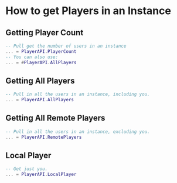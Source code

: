 # How to get Players in an Instance

## Getting Player Count
```lua
-- Pull get the number of users in an instance
... = PlayerAPI.PlayerCount
-- You can also use:
... = #PlayerAPI.AllPlayers
```

## Getting All Players
```lua
-- Pull in all the users in an instance, including you.
... = PlayerAPI.AllPlayers
```

## Getting All Remote Players
```lua
-- Pull in all the users in an instance, excluding you.
... = PlayerAPI.RemotePlayers
```

## Local Player
```lua
-- Get just you.
... = PlayerAPI.LocalPlayer
```